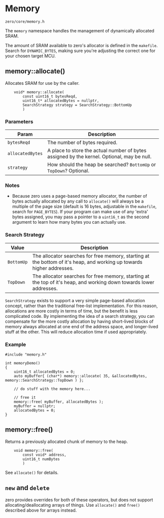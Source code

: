 # Memory
```zero/core/memory.h```

The ```memory``` namespace handles the management of dynamically allocated SRAM.

The amount of SRAM available to zero's allocator is defined in the ```makefile```. Search for ```DYNAMIC_BYTES```, making sure you're adjusting the correct one for your chosen target MCU.

## memory::allocate()
Allocates SRAM for use by the caller.

```
    void* memory::allocate(
        const uint16_t bytesReqd,
        uint16_t* allocatedBytes = nullptr,
        SearchStrategy strategy = SearchStrategy::BottomUp
        )
```
### Parameters
|Param|Description|
|-----|-----------|
|```bytesReqd```|The number of bytes required.|
|```allocatedBytes```|A place to store the actual number of bytes assigned by the kernel. Optional, may be null.|
|```strategy```|How should the heap be searched? ```BottomUp``` or ```TopDown```? Optional.|

### Notes
- Because zero uses a page-based memory allocator, the number of bytes actually allocated by any call to ```allocate()``` will always be a multiple of the page size (default is 16 bytes, adjustable in the ```makefile```, search for ```PAGE_BYTES```). If your program can make use of any 'extra' bytes assigned, you may pass a pointer to a ```uint16_t``` as the second argument to learn how many bytes you can actually use.

### Search Strategy

|Value|Description|
|-----|-----------|
|```BottomUp```|The allocator searches for free memory, starting at the bottom of it's heap, and working up towards higher addresses.|
|```TopDown```|The allocator searches for free memory, starting at the top of it's heap, and working down towards lower addresses.|

```SearchStrategy``` exists to support a very simple page-based allocation concept, rather than the traditional free-list implementation. For this reason, allocations are more costly in terms of time, but the benefit is less complicated code. By implementing the idea of a search strategy, you can compensate for the more costly allocation by having short-lived blocks of memory always allocated at one end of the address space, and longer-lived stuff at the other. This will reduce allocation time if used appropriately.

### Example
```
#include "memory.h"

int memoryDemo()
{
    uint16_t allocatedBytes = 0;
    auto myBuffer{ (char*) memory::allocate( 35, &allocatedBytes, memory::SearchStrategy::TopDown ) };

    // do stuff with the memory here...

    // free it
    memory::free( myBuffer, allocatedBytes );
    myBuffer = nullptr;
    allocatedBytes = 0;
}
```

## memory::free()
Returns a previously allocated chunk of memory to the heap.
```
    void memory::free(
        const void* address,
        uint16_t numBytes
        )
```
See ```allocate()``` for details.

## ```new``` and ```delete```
zero provides overrides for both of these operators, but does not support allocating/deallocating arrays of things. Use ```allocate()``` and ```free()``` described above for arrays instead.
